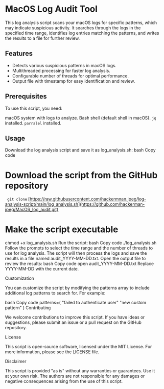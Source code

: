 # MacOS Log Audit Tool

This log analysis script scans your macOS logs for specific patterns, which may indicate suspicious activity. It searches through the logs in the specified time range, identifies log entries matching the patterns, and writes the results to a file for further review.

## Features

- Detects various suspicious patterns in macOS logs.
- Multithreaded processing for faster log analysis.
- Configurable number of threads for optimal performance.
- Output file with timestamp for easy identification and review.

## Prerequisites

To use this script, you need:

macOS system with logs to analyze.
Bash shell (default shell in macOS).
`jq` installed.
`parralel` installed.

## Usage

Download the log analysis script and save it as log_analysis.sh:
bash
Copy code
# Download the script from the GitHub repository
` git clone` [https://raw.githubusercontent.com/hackermnan.jpeg/log-analysis-script/main/log_analysis.sh](https://github.com/hackerman-jpeg/MacOS_log_audit.git)

# Make the script executable
chmod +x log_analysis.sh
Run the script:
bash
Copy code
./log_analysis.sh
Follow the prompts to select the time range and the number of threads to use for log analysis.
The script will then process the logs and save the results in a file named audit_YYYY-MM-DD.txt.
Open the output file to review the results:
bash
Copy code
open audit_YYYY-MM-DD.txt
Replace YYYY-MM-DD with the current date.

Customization

You can customize the script by modifying the patterns array to include additional log patterns to search for. For example:

bash
Copy code
patterns=(
  "failed to authenticate user"
  "new custom pattern"
)
Contributing

We welcome contributions to improve this script. If you have ideas or suggestions, please submit an issue or a pull request on the GitHub repository.

License

This script is open-source software, licensed under the MIT License. For more information, please see the LICENSE file.

Disclaimer

This script is provided "as is" without any warranties or guarantees. Use it at your own risk. The authors are not responsible for any damages or negative consequences arising from the use of this script.
